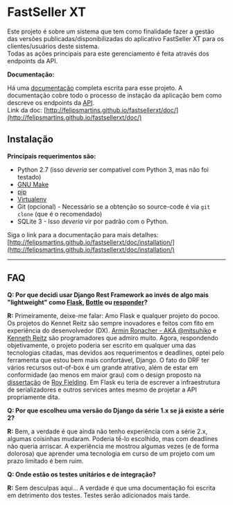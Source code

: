 FastSeller XT
=============

Este projeto é sobre um sistema que tem como finalidade fazer a gestão das
versões publicadas/disponibilizadas do aplicativo FastSeller XT para os
clientes/usuários deste sistema.  
Todas as ações principais para este gerenciamento é feita através dos endpoints da API.

**Documentação:**  

Há uma [documentação](http://felipsmartins.github.io/fastsellerxt/doc/) completa escrita para esse projeto.
A documentação cobre todo o processo de instação da aplicação
bem como descreve os endpoints da [API](http://felipsmartins.github.io/fastsellerxt/doc/api/).  
Link da doc: [http://felipsmartins.github.io/fastsellerxt/doc/](http://felipsmartins.github.io/fastsellerxt/doc/)


Instalação
----------

**Principais requerimentos são:**

- Python 2.7 (isso *deveria* ser compatível com Python 3, mas não foi testado)
- [GNU Make](https://www.gnu.org/software/make/)
- [pip](https://pypi.org/project/pip/)
- [Virtualenv](https://virtualenv.pypa.io/en/latest/)
- Git (opcional) - Necessário se a obtenção so source-code é via `git clone` (que é o recomendado) 
- SQLite 3 - Isso *deveria* vir por padrão com o Python.

Siga o link para a documentação para mais detalhes:
[http://felipsmartins.github.io/fastsellerxt/doc/installation/](http://felipsmartins.github.io/fastsellerxt/doc/installation/)

-------
FAQ
---

**Q: Por que decidi usar Django Rest Framework ao invés de algo mais "lightweight"
como [Flask](http://flask.pocoo.org/), [Bottle](https://bottlepy.org) ou [responder](https://python-responder.org/)?**  
  
**R:** Primeiramente, deixe-me falar: Amo Flask e qualquer projeto do pocoo. Os projetos do Kennet Reitz são sempre inovadores e feitos com fito em experiência do desenvolvedor (DX).
[Armin Ronacher - AKA @mitsuhiko](https://twitter.com/mitsuhiko) e [Kenneth Reitz](https://twitter.com/kennethreitz) são programadores que admiro muito.
Agora, respondendo objetivamente, o projeto poderia ser escrito em qualquer uma das tecnologias citadas, mas devidos aos requerimentos e deadlines, optei pelo ferramenta que estou bem mais confortável, Django. 
O fato do DRF ter vários recursos out-of-box é um grande atrativo, além de estar em conformidade (ao menos em maior grau) 
com o design proposto na [dissertação](https://www.ics.uci.edu/~fielding/pubs/dissertation/top.htm) de [Roy Fielding](https://en.wikipedia.org/wiki/Roy_Fielding).
Em Flask eu teria de escrever a infraestrutura de serializadores e outros services antes mesmo de projetar a API propriamente dita.

**Q: Por que escolheu uma versão do Django da série 1.x se já existe a série 2?**
    
**R:** Bem, a verdade é que ainda não tenho experiência com a série 2.x, algumas coisinhas mudaram.
Poderia tề-lo escolhido, mas com deadlines não queria arriscar. 
A experiência me mostrou algumas vezes (e de forma dolorosa) que aprender uma tecnologia em curso de um projeto com um prazo limitado é bem ruim.

**Q: Onde estão os testes unitários e de integração?**
  
**R:** Sem desculpas aqui... A verdade é que uma documentação foi escrita em detrimento dos testes.
Testes serão adicionados mais tarde.
